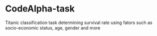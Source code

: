 # CodeAlpha-task
Titanic classification task determining survival rate using fators such as socio-economic status, age, gender and more

